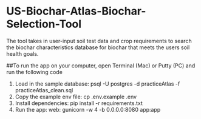 # US-Biochar-Atlas-Biochar-Selection-Tool
The tool takes in user-input soil test data and crop requirements to search the biochar characteristics database for biochar that meets the users soil health goals.

##To run the app on your computer, open Terminal (Mac) or Putty (PC) and run the following code
1. Load in the sample database:
  psql -U postgres -d practiceAtlas -f practiceAtlas_clean.sql
2. Copy the example env file:
  cp .env.example .env
3. Install dependencies:
  pip install -r requirements.txt
4. Run the app:
  web: gunicorn -w 4 -b 0.0.0.0:8080 app:app
